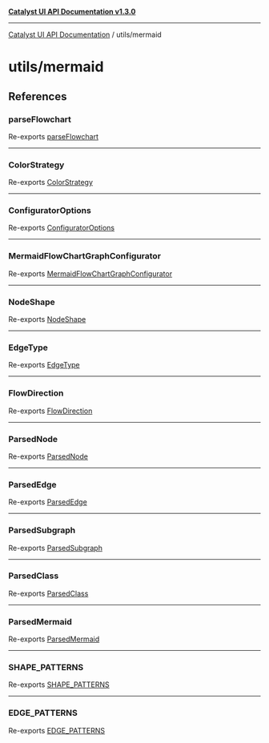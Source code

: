 [**Catalyst UI API Documentation v1.3.0**](../../README.md)

---

[Catalyst UI API Documentation](../../README.md) / utils/mermaid

# utils/mermaid

## References

### parseFlowchart

Re-exports [parseFlowchart](flowchartParser/functions/parseFlowchart.md)

---

### ColorStrategy

Re-exports [ColorStrategy](flowchartToGraphConfig/type-aliases/ColorStrategy.md)

---

### ConfiguratorOptions

Re-exports [ConfiguratorOptions](flowchartToGraphConfig/interfaces/ConfiguratorOptions.md)

---

### MermaidFlowChartGraphConfigurator

Re-exports [MermaidFlowChartGraphConfigurator](flowchartToGraphConfig/classes/MermaidFlowChartGraphConfigurator.md)

---

### NodeShape

Re-exports [NodeShape](types/type-aliases/NodeShape.md)

---

### EdgeType

Re-exports [EdgeType](types/type-aliases/EdgeType.md)

---

### FlowDirection

Re-exports [FlowDirection](types/type-aliases/FlowDirection.md)

---

### ParsedNode

Re-exports [ParsedNode](types/interfaces/ParsedNode.md)

---

### ParsedEdge

Re-exports [ParsedEdge](types/interfaces/ParsedEdge.md)

---

### ParsedSubgraph

Re-exports [ParsedSubgraph](types/interfaces/ParsedSubgraph.md)

---

### ParsedClass

Re-exports [ParsedClass](types/interfaces/ParsedClass.md)

---

### ParsedMermaid

Re-exports [ParsedMermaid](types/interfaces/ParsedMermaid.md)

---

### SHAPE_PATTERNS

Re-exports [SHAPE_PATTERNS](types/variables/SHAPE_PATTERNS.md)

---

### EDGE_PATTERNS

Re-exports [EDGE_PATTERNS](types/variables/EDGE_PATTERNS.md)
